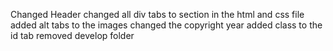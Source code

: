 Changed Header
changed all div tabs to section in the html and css file
added alt tabs to the images 
changed the copyright year 
added class to the id tab
removed develop folder